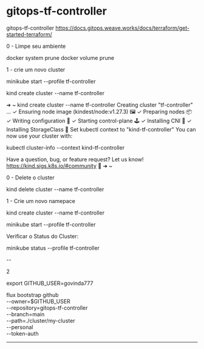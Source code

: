 # gitops-tf-controller
gitops-tf-controller https://docs.gitops.weave.works/docs/terraform/get-started-terraform/

0 - Limpe seu ambiente 

docker system prune
docker volume prune

1 - crie um novo cluster

minikube start --profile tf-controller


kind create cluster --name tf-controller

➜ ~ kind create cluster --name tf-controller
Creating cluster "tf-controller" ...
 ✓ Ensuring node image (kindest/node:v1.27.3) 🖼
 ✓ Preparing nodes 📦
 ✓ Writing configuration 📜
 ✓ Starting control-plane 🕹️
 ✓ Installing CNI 🔌
 ✓ Installing StorageClass 💾
Set kubectl context to "kind-tf-controller"
You can now use your cluster with:

kubectl cluster-info --context kind-tf-controller



Have a question, bug, or feature request? Let us know! https://kind.sigs.k8s.io/#community 🙂
➜ ~

0 - Delete o cluster

kind delete cluster --name tf-controller

1 - Crie um novo namepace

kind create cluster --name tf-controller

minikube start --profile tf-controller

Verificar o Status do Cluster:

minikube status --profile tf-controller


--

2 

export GITHUB_USER=govinda777

flux bootstrap github \
  --owner=$GITHUB_USER \
  --repository=gitops-tf-controller \
  --branch=main \
   --path=./cluster/my-cluster \
   --personal \
   --token-auth

---


